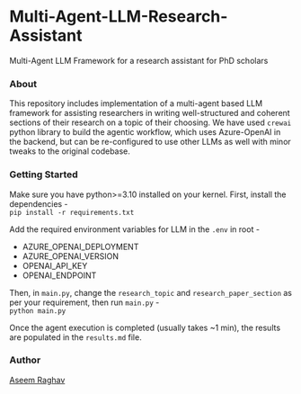 # Multi-Agent-LLM-Research-Assistant
Multi-Agent LLM Framework for a research assistant for PhD scholars

### About
This repository includes implementation of a multi-agent based LLM framework for assisting researchers in writing well-structured and coherent sections of their research on a topic of their choosing. We have used `crewai` python library to build the agentic workflow, which uses Azure-OpenAI in the backend, but can be re-configured to use other LLMs as well with minor tweaks to the original codebase.

### Getting Started
Make sure you have python>=3.10 installed on your kernel. First, install the dependencies -<br>
```pip install -r requirements.txt```

Add the required environment variables for LLM in the `.env` in root - 
* AZURE_OPENAI_DEPLOYMENT
* AZURE_OPENAI_VERSION
* OPENAI_API_KEY
* OPENAI_ENDPOINT

Then, in `main.py`, change the `research_topic` and `research_paper_section` as per your requirement, then run `main.py` - <br>
```python main.py```

Once the agent execution is completed (usually takes ~1 min), the results are populated in the `results.md` file.

### Author
[Aseem Raghav](raghavaseem@gmail.com)
